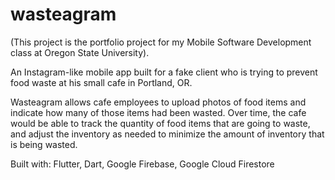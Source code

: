 # wasteagram

(This project is the portfolio project for my Mobile Software Development class at Oregon State University).

An Instagram-like mobile app built for a fake client who is trying to prevent food waste at his small cafe in Portland, OR.

Wasteagram allows cafe employees to upload photos of food items and indicate how many of those items had been wasted. Over time, the cafe would be able to track the quantity of food items that are going to waste, and adjust the inventory as needed to minimize the amount of inventory that is being wasted. 

Built with: Flutter, Dart, Google Firebase, Google Cloud Firestore
